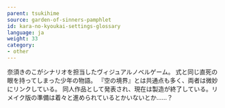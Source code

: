 ```yaml
---
parent: tsukihime
source: garden-of-sinners-pamphlet
id: kara-no-kyoukai-settings-glossary
language: ja
weight: 33
category:
- other
---
```


奈須きのこがシナリオを担当したヴィジュアルノベルゲーム。
式と同じ直死の眼を持ってしまった少年の物語。
『空の境界』とは共通点も多く、両者は微妙にリンクしている。
同人作品として発表され、現在は製造が終了している。リメイク版の準備は着々と進められているとかいないとか……？
